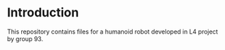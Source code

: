 # Introduction
This repository contains files for a humanoid robot developed in L4 project by group 93.
